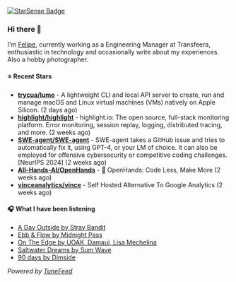 <a href="https://starsense.app/developer-types" target="_blank"><img src="https://starsense.app/api/badge/?user=valtlfelipe" alt="StarSense Badge"></a>

### Hi there 👋

I'm [Felipe](https://felipevm.com), currently working as a Engineering Manager at Transfeera, enthusiastic in technology and occasionally write about my experiences. Also a hobby photographer.

#### ⭐ Recent Stars
- **[trycua/lume](https://github.com/trycua/lume)** - A lightweight CLI and local API server to create, run and manage macOS and Linux virtual machines (VMs) natively on Apple Silicon. (2 days ago)
- **[highlight/highlight](https://github.com/highlight/highlight)** - highlight.io: The open source, full-stack monitoring platform. Error monitoring, session replay, logging, distributed tracing, and more. (2 weeks ago)
- **[SWE-agent/SWE-agent](https://github.com/SWE-agent/SWE-agent)** - SWE-agent takes a GitHub issue and tries to automatically fix it, using GPT-4, or your LM of choice. It can also be employed for offensive cybersecurity or competitive coding challenges. [NeurIPS 2024]  (2 weeks ago)
- **[All-Hands-AI/OpenHands](https://github.com/All-Hands-AI/OpenHands)** - 🙌 OpenHands: Code Less, Make More (2 weeks ago)
- **[vinceanalytics/vince](https://github.com/vinceanalytics/vince)** - Self Hosted Alternative To Google Analytics (2 weeks ago)

#### 🎧 What I have been listening
- [A Day Outside by Stray Bandit](https://open.spotify.com/track/3wGhglkn6mFxO3i8NP5MjO)
- [Ebb &amp; Flow by Midnight Pass](https://open.spotify.com/track/1cWednRp2CUjfFU5tfhj7B)
- [On The Edge by UOAK, Damaui, Lisa Mechelina](https://open.spotify.com/track/2S2Sd6cTqg1sCcrUtGWInb)
- [Saltwater Dreams by Sum Wave](https://open.spotify.com/track/6pRocudXtLnKRd61gtotIk)
- [90 days by Dimside](https://open.spotify.com/track/16k0IlZHe3P2TYnT3vKOTw)

_Powered by [TuneFeed](https://tunefeed.app?ref=github.com)_


